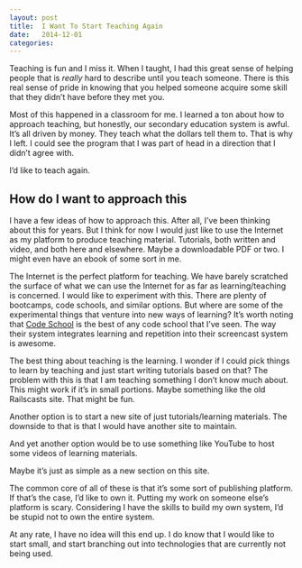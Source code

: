 ```yaml
---
layout: post
title:  I Want To Start Teaching Again
date:   2014-12-01
categories:
---
```


Teaching is fun and I miss it. When I taught, I had this great sense of helping people that is *really* hard to describe until you teach someone. There is this real sense of pride in knowing that you helped someone acquire some skill that they didn’t have before they met you.

Most of this happened in a classroom for me. I learned a ton about how to approach teaching, but honestly, our secondary education system is awful. It’s all driven by money. They teach what the dollars tell them to. That is why I left. I could see the program that I was part of head in a direction that I didn’t agree with.

I’d like to teach again.

## How do I want to approach this
I have a few ideas of how to approach this. After all, I’ve been thinking about this for years. But I think for now I would just like to use the Internet as my platform to produce teaching material. Tutorials, both written and video, and both here and elsewhere. Maybe a downloadable PDF or two. I might even have an ebook of some sort in me.

The Internet is the perfect platform for teaching. We have barely scratched the surface of what we can use the Internet for as far as learning/teaching is concerned. I would like to experiment with this. There are plenty of bootcamps, code schools, and similar options. But where are some of the experimental things that venture into new ways of learning? It’s worth noting that [Code School](https://www.codeschool.com/) is the best of any code school that I’ve seen. The way their system integrates learning and repetition into their screencast system is awesome.

The best thing about teaching is the learning. I wonder if I could pick things to learn by teaching and just start writing tutorials based on that? The problem with this is that I am teaching something I don’t know much about. This might work if it’s in small portions. Maybe something like the old Railscasts site. That might be fun.

Another option is to start a new site of just tutorials/learning materials. The downside to that is that I would have another site to maintain.

And yet another option would be to use something like YouTube to host some videos of learning materials.

Maybe it’s just as simple as a new section on this site.

The common core of all of these is that it’s some sort of publishing platform. If that’s the case, I’d like to own it. Putting my work on someone else’s platform is scary. Considering I have the skills to build my own system, I’d be stupid not to own the entire system.

At any rate, I have no idea will this end up. I do know that I would like to start small, and start branching out into technologies that are currently not being used.




